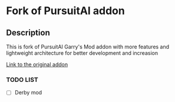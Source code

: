 # Fork of PursuitAI addon
## Description
This is fork of PursuitAI Garry's Mod addon with more features and lightweight architecture for better development and increasion

[Link to the original addon](https://steamcommunity.com/sharedfiles/filedetails/?id=3469407494&searchtext=ai)

### TODO LIST
- [ ] Derby mod